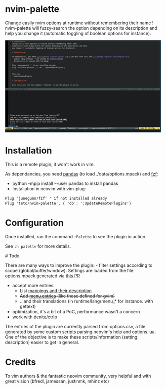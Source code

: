 # nvim-palette

Change easily nvim options at runtime without remembering their name !
nvim-palette will fuzzy-search the option depending on its description and help
you change it (automatic toggling of boolean options for instance).

![Readme](./screen.png)


# Installation

This is a remote plugin, it won't work in vim.

As dependancies, you need [pandas](http://pandas.pydata.org/) (to load ./data/options.mpack) and [fzf](https://github.com/junegunn/fzf):
- python -mpip install --user pandas to install pandas 
- Installation in neovim with vim-plug:
```
Plug 'junegunn/fzf' " if not installed already 
Plug 'teto/nvim-palette', { 'do': ':UpdateRemotePlugins'}
```

# Configuration

Once installed, run the command `:Palette` to see the plugin in action.

See `:h palette` for more details.


# Todo

There are many ways to improve the plugin:
 - filter settings according to scope (global/buffer/window). Settings are
 loaded from the file options.mpack generated via [this
 PR](https://github.com/neovim/neovim/pull/6288)
 - accept more entries
 	- List [mappings and their description](https://github.com/neovim/neovim/pull/6236)
	- ~~Add [menu entries](https://github.com/vim/vim/issues/1563) (like those defined for gvim)~~
	- ...and their translations (in runtime/lang/menu_\* for instance. with gettext)
 - optimization, it's a bit of a PoC, performance wasn't a concern
 - work with denite/ctrlp


The entries of the plugin are currently parsed from options.csv, a file generated by some custom scripts parsing neovim's help and options.lua.
One of the objective is to make these scripts/information (setting description) 
	easier to get in general.

# Credits

To vim authors & the fantastic neovim community, very helpful and with great
vision (bfredl, jamessan, justinmk, mhinz etc)
